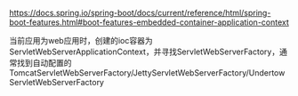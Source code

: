 https://docs.spring.io/spring-boot/docs/current/reference/html/spring-boot-features.html#boot-features-embedded-container-application-context



当前应用为web应用时，创建的ioc容器为ServletWebServerApplicationContext，并寻找ServletWebServerFactory，通常找到自动配置的TomcatServletWebServerFactory/JettyServletWebServerFactory/UndertowServletWebServerFactory

